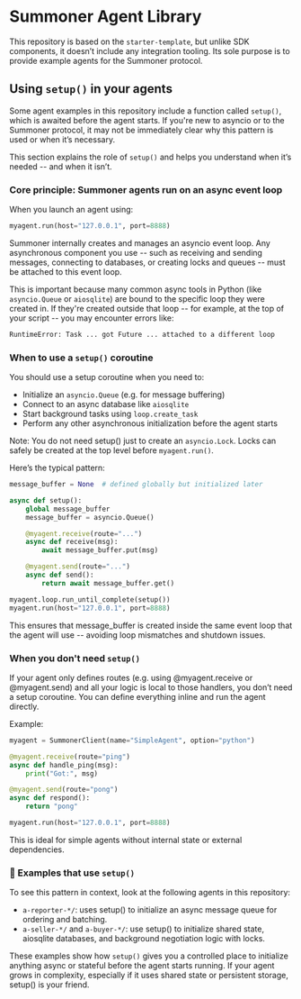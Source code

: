 # Summoner Agent Library

This repository is based on the `starter-template`, but unlike SDK components, it doesn’t include any integration tooling. Its sole purpose is to provide example agents for the Summoner protocol.


##  Using `setup()` in your agents

Some agent examples in this repository include a function called `setup()`, which is awaited before the agent starts. If you're new to asyncio or to the Summoner protocol, it may not be immediately clear why this pattern is used or when it’s necessary.

This section explains the role of `setup()` and helps you understand when it’s needed  --  and when it isn’t.

### Core principle: Summoner agents run on an async event loop

When you launch an agent using:

```python
myagent.run(host="127.0.0.1", port=8888)
```

Summoner internally creates and manages an asyncio event loop. Any asynchronous component you use  --  such as receiving and sending messages, connecting to databases, or creating locks and queues  --  must be attached to this event loop.

This is important because many common async tools in Python (like `asyncio.Queue` or `aiosqlite`) are bound to the specific loop they were created in. If they're created outside that loop  --  for example, at the top of your script  --  you may encounter errors like:

```sh
RuntimeError: Task ... got Future ... attached to a different loop
```


### When to use a `setup()` coroutine

You should use a setup coroutine when you need to:

* Initialize an `asyncio.Queue` (e.g. for message buffering)
* Connect to an async database like `aiosqlite`
* Start background tasks using `loop.create_task`
* Perform any other asynchronous initialization before the agent starts

Note: You do not need setup() just to create an `asyncio.Lock`. Locks can safely be created at the top level before `myagent.run()`.

Here’s the typical pattern:

```python
message_buffer = None  # defined globally but initialized later

async def setup():
    global message_buffer
    message_buffer = asyncio.Queue()

    @myagent.receive(route="...")
    async def receive(msg):
        await message_buffer.put(msg)

    @myagent.send(route="...")
    async def send():
        return await message_buffer.get()

myagent.loop.run_until_complete(setup())
myagent.run(host="127.0.0.1", port=8888)
```

This ensures that message\_buffer is created inside the same event loop that the agent will use  --  avoiding loop mismatches and shutdown issues.


### When you don't need `setup()`

If your agent only defines routes (e.g. using @myagent.receive or @myagent.send) and all your logic is local to those handlers, you don’t need a setup coroutine. You can define everything inline and run the agent directly.

Example:

```python
myagent = SummonerClient(name="SimpleAgent", option="python")

@myagent.receive(route="ping")
async def handle_ping(msg):
    print("Got:", msg)

@myagent.send(route="pong")
async def respond():
    return "pong"

myagent.run(host="127.0.0.1", port=8888)
```

This is ideal for simple agents without internal state or external dependencies.

### 📂 Examples that use `setup()`

To see this pattern in context, look at the following agents in this repository:

* `a-reporter-*/`: uses setup() to initialize an async message queue for ordering and batching.
* `a-seller-*/` and `a-buyer-*/`: use setup() to initialize shared state, aiosqlite databases, and background negotiation logic with locks.

These examples show how `setup()` gives you a controlled place to initialize anything async or stateful before the agent starts running. If your agent grows in complexity, especially if it uses shared state or persistent storage, setup() is your friend.
